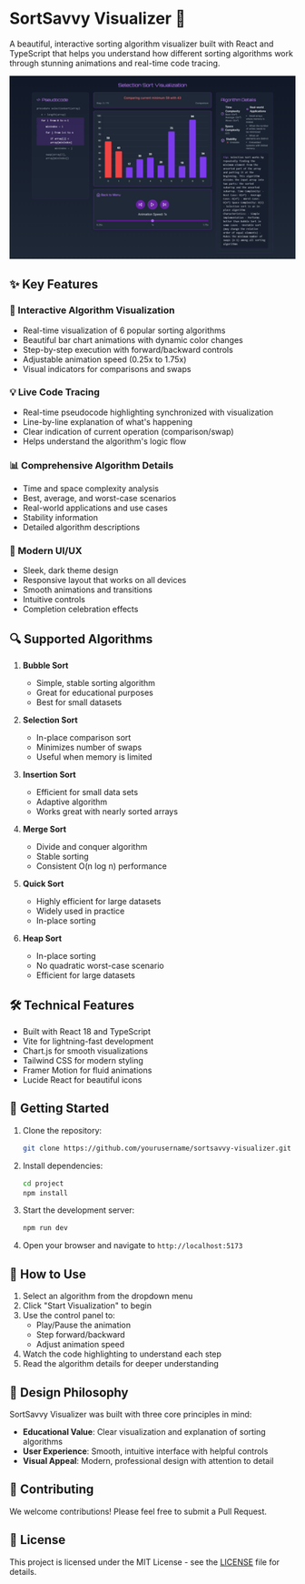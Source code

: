 # SortSavvy Visualizer 🚀

A beautiful, interactive sorting algorithm visualizer built with React and TypeScript that helps you understand how different sorting algorithms work through stunning animations and real-time code tracing.

![SortSavvy Visualizer](output.png)

## ✨ Key Features

### 🎯 Interactive Algorithm Visualization
- Real-time visualization of 6 popular sorting algorithms
- Beautiful bar chart animations with dynamic color changes
- Step-by-step execution with forward/backward controls
- Adjustable animation speed (0.25x to 1.75x)
- Visual indicators for comparisons and swaps

### 💡 Live Code Tracing
- Real-time pseudocode highlighting synchronized with visualization
- Line-by-line explanation of what's happening
- Clear indication of current operation (comparison/swap)
- Helps understand the algorithm's logic flow

### 📊 Comprehensive Algorithm Details
- Time and space complexity analysis
- Best, average, and worst-case scenarios
- Real-world applications and use cases
- Stability information
- Detailed algorithm descriptions

### 🎨 Modern UI/UX
- Sleek, dark theme design
- Responsive layout that works on all devices
- Smooth animations and transitions
- Intuitive controls
- Completion celebration effects

## 🔍 Supported Algorithms

1. **Bubble Sort**
   - Simple, stable sorting algorithm
   - Great for educational purposes
   - Best for small datasets

2. **Selection Sort**
   - In-place comparison sort
   - Minimizes number of swaps
   - Useful when memory is limited

3. **Insertion Sort**
   - Efficient for small data sets
   - Adaptive algorithm
   - Works great with nearly sorted arrays

4. **Merge Sort**
   - Divide and conquer algorithm
   - Stable sorting
   - Consistent O(n log n) performance

5. **Quick Sort**
   - Highly efficient for large datasets
   - Widely used in practice
   - In-place sorting

6. **Heap Sort**
   - In-place sorting
   - No quadratic worst-case scenario
   - Efficient for large datasets

## 🛠️ Technical Features

- Built with React 18 and TypeScript
- Vite for lightning-fast development
- Chart.js for smooth visualizations
- Tailwind CSS for modern styling
- Framer Motion for fluid animations
- Lucide React for beautiful icons

## 🚀 Getting Started

1. Clone the repository:
   ```bash
   git clone https://github.com/yourusername/sortsavvy-visualizer.git
   ```

2. Install dependencies:
   ```bash
   cd project
   npm install
   ```

3. Start the development server:
   ```bash
   npm run dev
   ```

4. Open your browser and navigate to `http://localhost:5173`

## 🎯 How to Use

1. Select an algorithm from the dropdown menu
2. Click "Start Visualization" to begin
3. Use the control panel to:
   - Play/Pause the animation
   - Step forward/backward
   - Adjust animation speed
4. Watch the code highlighting to understand each step
5. Read the algorithm details for deeper understanding

## 🎨 Design Philosophy

SortSavvy Visualizer was built with three core principles in mind:
- **Educational Value**: Clear visualization and explanation of sorting algorithms
- **User Experience**: Smooth, intuitive interface with helpful controls
- **Visual Appeal**: Modern, professional design with attention to detail

## 🤝 Contributing

We welcome contributions! Please feel free to submit a Pull Request.

## 📝 License

This project is licensed under the MIT License - see the [LICENSE](LICENSE) file for details.


